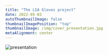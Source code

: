 ```yaml
---
title: "The LSA Gloves project"
date: 2022-05-03
autoThumbnailImage: false
thumbnailImagePosition: "top"
thumbnailImage: /img/cover_presentation.jpg
metaAlignment: center
---
```


![presentation](/img/cover_presentation.jpg)
